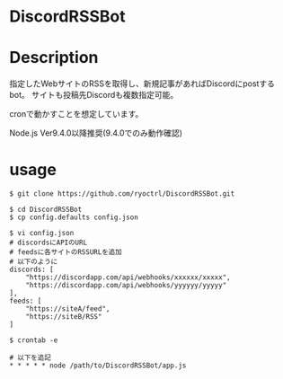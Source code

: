 # DiscordRSSBot

# Description
指定したWebサイトのRSSを取得し、新規記事があればDiscordにpostするbot。
サイトも投稿先Discordも複数指定可能。

cronで動かすことを想定しています。

Node.js Ver9.4.0以降推奨(9.4.0でのみ動作確認)

# usage

	$ git clone https://github.com/ryoctrl/DiscordRSSBot.git

	$ cd DiscordRSSBot
	$ cp config.defaults config.json
	
	$ vi config.json
	# discordsにAPIのURL
	# feedsに各サイトのRSSURLを追加
	# 以下のように
	discords: [
		"https://discordapp.com/api/webhooks/xxxxxx/xxxxx",
		"https://discordapp.com/api/webhooks/yyyyyy/yyyyy"		
	],
	feeds: [
		"https://siteA/feed",
		"https://siteB/RSS"
	]
	
	$ crontab -e

	# 以下を追記
	* * * * * node /path/to/DiscordRSSBot/app.js








